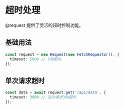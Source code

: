 # 超时处理

@request 提供了灵活的超时控制功能。

## 基础用法

```typescript
const request = new Request(new FetchRequestor(), {
  timeout: 5000 // 5秒超时
});
```

## 单次请求超时

```typescript
const data = await request.get('/api/data', {
  timeout: 3000 // 这次请求3秒超时
});
``` 